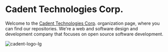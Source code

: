 # Cadent Technologies Corp.

Welcome to the [Cadent Technologies Corp](https://cadent.com/). organization page, where you can find our repositories. We're a web and software design and development company that focuses on open source software development.

![cadent-logo-lg](https://github.com/cadentcom/.github/assets/37887507/1dd71008-2c52-4e70-834b-6e6bcc34cc1b)
